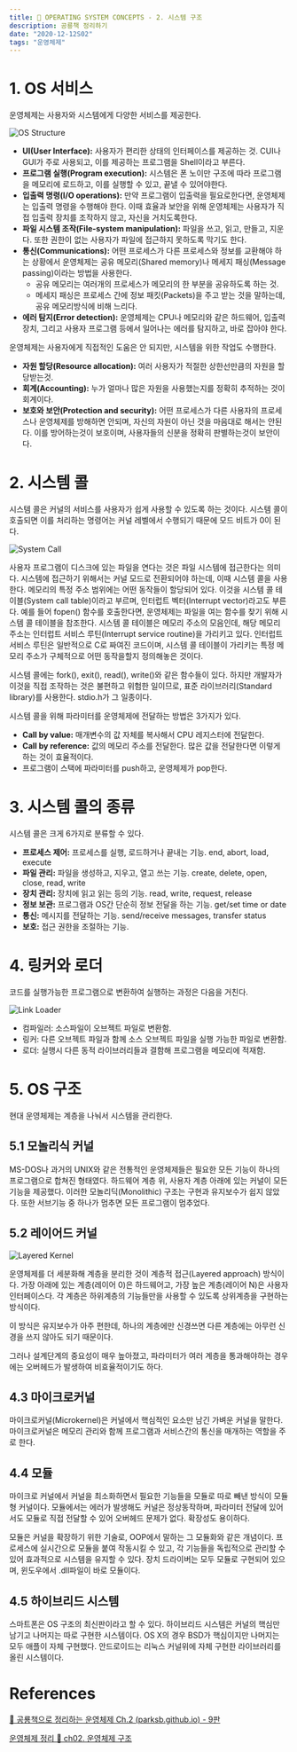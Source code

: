 ```yaml
---
title: 🦕 OPERATING SYSTEM CONCEPTS - 2. 시스템 구조
description: 공룡책 정리하기
date: "2020-12-12S02"
tags: "운영체제"
---
```


# 1. OS 서비스

운영체제는 사용자와 시스템에게 다양한 서비스를 제공한다.

![OS Structure](os/osstructure.jpg)

- **UI(User Interface):** 사용자가 편리한 상태의 인터페이스를 제공하는 것. CUI나 GUI가 주로 사용되고, 이를 제공하는 프로그램을 Shell이라고 부른다.
- **프로그램 실행(Program execution):** 시스템은 폰 노이만 구조에 따라 프로그램을 메모리에 로드하고, 이를 실행할 수 있고, 끝낼 수 있어야한다.
- **입출력 명령(I/O operations):** 만약 프로그램이 입출력을 필요로한다면, 운영체제는 입출력 명령을 수행해야 한다. 이때 효율과 보안을 위해 운영체제는 사용자가 직접 입출력 장치를 조작하지 않고, 자신을 거치도록한다.
- **파일 시스템 조작(File-system manipulation):** 파일을 쓰고, 읽고, 만들고, 지운다. 또한 권한이 없는 사용자가 파일에 접근하지 못하도록 막기도 한다.
- **통신(Communications):** 어떤 프로세스가 다른 프로세스와 정보를 교환해야 하는 상황에서 운영체제는 공유 메모리(Shared memory)나 메세지 패싱(Message passing)이라는 방법을 사용한다.
  - 공유 메모리는 여러개의 프로세스가 메모리의 한 부분을 공유하도록 하는 것.
  - 메세지 패싱은 프로세스 간에 정보 패킷(Packets)을 주고 받는 것을 말하는데, 공유 메모리방식에 비해 느리다.
- **에러 탐지(Error detection):** 운영체제는 CPU나 메모리와 같은 하드웨어, 입출력장치, 그리고 사용자 프로그램 등에서 일어나는 에러를 탐지하고, 바로 잡아야 한다.

운영체제는 사용자에게 직접적인 도움은 안 되지만, 시스템을 위한 작업도 수행한다.

- **자원 할당(Resource allocation):** 여러 사용자가 적절한 상한선만큼의 자원을 할당받는것.
- **회계(Accounting):** 누가 얼마나 많은 자원을 사용했는지를 정확히 추적하는 것이 회계이다.
- **보호와 보안(Protection and security):** 어떤 프로세스가 다른 사용자의 프로세스나 운영체제를 방해하면 안되며, 자신의 자원이 아닌 것을 마음대로 해서는 안된다. 이를 방어하는것이 보호이며, 사용자들의 신분을 정확히 판별하는것이 보안이다.

# 2. 시스템 콜

시스템 콜은 커널의 서비스를 사용자가 쉽게 사용할 수 있도록 하는 것이다. 시스템 콜이 호출되면 이를 처리하는 명령어는 커널 레벨에서 수행되기 때문에 모드 비트가 0이 된다.

![System Call](os/systemcall.jpg)

사용자 프로그램이 디스크에 있는 파일을 연다는 것은 파일 시스템에 접근한다는 의미다. 시스템에 접근하기 위해서는 커널 모드로 전환되어야 하는데, 이때 시스템 콜을 사용한다. 메모리의 특정 주소 범위에는 어떤 동작들이 할당되어 있다. 이것을 시스템 콜 테이블(System call table)이라고 부르며, 인터럽트 벡터(Interrupt vector)라고도 부른다. 예를 들어 fopen() 함수를 호출한다면, 운영체제는 파일을 여는 함수를 찾기 위해 시스템 콜 테이블을 참조한다. 시스템 콜 테이블은 메모리 주소의 모음인데, 해당 메모리 주소는 인터럽트 서비스 루틴(Interrupt service routine)을 가리키고 있다. 인터럽트 서비스 루틴은 일반적으로 C로 짜여진 코드이며, 시스템 콜 테이블이 가리키는 특정 메모리 주소가 구체적으로 어떤 동작을할지 정의해놓은 것이다.

시스템 콜에는 fork(), exit(), read(), write()와 같은 함수들이 있다. 하지만 개발자가 이것을 직접 조작하는 것은 불편하고 위험한 일이므로, 표준 라이브러리(Standard library)를 사용한다. stdio.h가 그 일종이다.

시스템 콜을 위해 파라미터를 운영체제에 전달하는 방법은 3가지가 있다.

- **Call by value:** 매개변수의 값 자체를 복사해서 CPU 레지스터에 전달한다.
- **Call by reference:** 값의 메모리 주소를 전달한다. 많은 값을 전달한다면 이렇게 하는 것이 효율적이다.
- 프로그램이 스택에 파라미터를 push하고, 운영체제가 pop한다.

# 3. 시스템 콜의 종류

시스템 콜은 크게 6가지로 분류할 수 있다.

- **프로세스 제어:** 프로세스를 실행, 로드하거나 끝내는 기능. end, abort, load, execute
- **파일 관리:** 파일을 생성하고, 지우고, 열고 쓰는 기능. create, delete, open, close, read, write
- **장치 관리:** 장치에 읽고 읽는 등의 기능. read, write, request, release
- **정보 보관:** 프로그램과 OS간 단순히 정보 전달을 하는 기능. get/set time or date
- **통신:** 메시지를 전달하는 기능. send/receive messages, transfer status
- **보호:** 접근 권한을 조절하는 기능.

# 4. 링커와 로더

코드를 실행가능한 프로그램으로 변환하여 실행하는 과정은 다음을 거친다.

![Link Loader](os/linkloader.jpg)

- 컴파일러: 소스파일이 오브젝트 파일로 변환함.
- 링커: 다른 오브젝트 파일과 함께 소스 오브젝트 파일을 실행 가능한 파일로 변환함.
- 로더: 실행시 다른 동적 라이브러리들과 결함해 프로그램을 메모리에 적재함.

# 5. OS 구조

현대 운영체제는 계층을 나눠서 시스템을 관리한다.

## 5.1 모놀리식 커널

MS-DOS나 과거의 UNIX와 같은 전통적인 운영체제들은 필요한 모든 기능이 하나의 프로그램으로 합쳐진 형태였다. 하드웨어 계층 위, 사용자 계층 아래에 있는 커널이 모든 기능을 제공했다. 이러한 모놀리딕(Monolithic) 구조는 구현과 유지보수가 쉽지 않았다. 또한 서브기능 중 하나가 멈추면 모든 프로그램이 멈추었다.

## 5.2 레이어드 커널

![Layered Kernel](os/layeredkernel.jpg)

운영체제를 더 세분화해 계층을 분리한 것이 계층적 접근(Layered approach) 방식이다. 가장 아래에 있는 계층(레이어 0)은 하드웨어고, 가장 높은 계층(레이어 N)은 사용자 인터페이스다. 각 계층은 하위계층의 기능들만을 사용할 수 있도록 상위계층을 구현하는 방식이다.

이 방식은 유지보수가 아주 편한데, 하나의 계층에만 신경쓰면 다른 계층에는 아무런 신경을 쓰지 않아도 되기 때문이다.

그러나 설계단계의 중요성이 매우 높아졌고, 파라미터가 여러 계층을 통과해야하는 경우에는 오버헤드가 발생하여 비효율적이기도 하다.

## 4.3 마이크로커널

마이크로커널(Microkernel)은 커널에서 핵심적인 요소만 남긴 가벼운 커널을 말한다. 마이크로커널은 메모리 관리와 함께 프로그램과 서비스간의 통신을 매개하는 역할을 주로 한다.

## 4.4 모듈

마이크로 커널에서 커널을 최소화하면서 필요한 기능들을 모듈로 따로 빼낸 방식이 모듈형 커널이다. 모듈에서는 에러가 발생해도 커널은 정상동작하며, 파라미터 전달에 있어서도 모듈로 직접 전달할 수 있어 오버헤드 문제가 없다. 확장성도 용이하다.

모듈은 커널을 확장하기 위한 기술로, OOP에서 말하는 그 모듈화와 같은 개념이다. 프로세스에 실시간으로 모듈을 붙여 작동시킬 수 있고, 각 기능들을 독립적으로 관리할 수 있어 효과적으로 시스템을 유지할 수 있다. 장치 드라이버는 모두 모듈로 구현되어 있으며, 윈도우에서 .dll파일이 바로 모듈이다.

## 4.5 하이브리드 시스템

스마트폰은 OS 구조의 최신판이라고 할 수 있다. 하이브리드 시스템은 커널의 핵심만 남기고 나머지는 따로 구현한 시스템이다. OS X의 경우 BSD가 핵심이지만 나머지는 모두 애플이 자체 구현했다. 안드로이드는 리눅스 커널위에 자체 구현한 라이브러리를 올린 시스템이다.

# References

[🦕 공룡책으로 정리하는 운영체제 Ch.2 (parksb.github.io) - 9판](https://parksb.github.io/article/6.html)

[운영체제 정리 🦖 ch02. 운영체제 구조](https://aerocode.net/371?category=798030)
